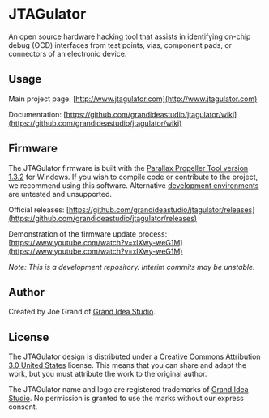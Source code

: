 JTAGulator
==========

An open source hardware hacking tool that assists in identifying on-chip debug (OCD) interfaces from test points, vias, component pads, or connectors of an electronic device.


Usage
-----

Main project page: [http://www.jtagulator.com](http://www.jtagulator.com)

Documentation: [https://github.com/grandideastudio/jtagulator/wiki](https://github.com/grandideastudio/jtagulator/wiki)


Firmware
--------

The JTAGulator firmware is built with the [Parallax Propeller Tool version 1.3.2](https://www1.parallax.com/downloads/propeller-tool-software-windows-spin-assembly) for Windows. If you wish to compile code or contribute to the project, we recommend using this software. Alternative [development environments](https://www.parallax.com/downloads/propeller-1-software/) are untested and unsupported.

Official releases: [https://github.com/grandideastudio/jtagulator/releases](https://github.com/grandideastudio/jtagulator/releases)

Demonstration of the firmware update process: [https://www.youtube.com/watch?v=xlXwy-weG1M](https://www.youtube.com/watch?v=xlXwy-weG1M)

*Note: This is a development repository. Interim commits may be unstable.*


Author
------
Created by Joe Grand of [Grand Idea Studio](http://www.grandideastudio.com). 


License
-------
The JTAGulator design is distributed under a [Creative Commons Attribution 3.0 United States](http://creativecommons.org/licenses/by/3.0/us/) license. This means that you can share and adapt the work, but you must attribute the work to the original author. 

The JTAGulator name and logo are registered trademarks of [Grand Idea Studio]((http://www.grandideastudio.com)). No permission is granted to use the marks without our express consent. 
